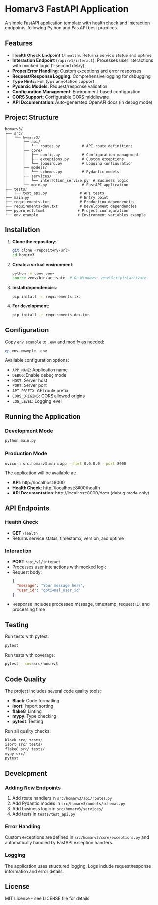 # Homarv3 FastAPI Application

A simple FastAPI application template with health check and interaction endpoints, following Python and FastAPI best practices.

## Features

- **Health Check Endpoint** (`/health`): Returns service status and uptime
- **Interaction Endpoint** (`/api/v1/interact`): Processes user interactions with mocked logic (1-second delay)
- **Proper Error Handling**: Custom exceptions and error responses
- **Request/Response Logging**: Comprehensive logging for debugging
- **Type Hints**: Full type annotation support
- **Pydantic Models**: Request/response validation
- **Configuration Management**: Environment-based configuration
- **CORS Support**: Configurable CORS middleware
- **API Documentation**: Auto-generated OpenAPI docs (in debug mode)

## Project Structure

```
homarv3/
├── src/
│   └── homarv3/
│       ├── api/
│       │   └── routes.py          # API route definitions
│       ├── core/
│       │   ├── config.py          # Configuration management
│       │   ├── exceptions.py      # Custom exceptions
│       │   └── logging.py         # Logging configuration
│       ├── models/
│       │   └── schemas.py         # Pydantic models
│       ├── services/
│       │   └── interaction_service.py  # Business logic
│       └── main.py                # FastAPI application
├── tests/
│   └── test_api.py               # API tests
├── main.py                       # Entry point
├── requirements.txt              # Production dependencies
├── requirements-dev.txt          # Development dependencies
├── pyproject.toml               # Project configuration
└── env.example                  # Environment variables example
```

## Installation

1. **Clone the repository**:
   ```bash
   git clone <repository-url>
   cd homarv3
   ```

2. **Create a virtual environment**:
   ```bash
   python -m venv venv
   source venv/bin/activate  # On Windows: venv\Scripts\activate
   ```

3. **Install dependencies**:
   ```bash
   pip install -r requirements.txt
   ```

4. **For development**:
   ```bash
   pip install -r requirements-dev.txt
   ```

## Configuration

Copy `env.example` to `.env` and modify as needed:

```bash
cp env.example .env
```

Available configuration options:
- `APP_NAME`: Application name
- `DEBUG`: Enable debug mode
- `HOST`: Server host
- `PORT`: Server port
- `API_PREFIX`: API route prefix
- `CORS_ORIGINS`: CORS allowed origins
- `LOG_LEVEL`: Logging level

## Running the Application

### Development Mode
```bash
python main.py
```

### Production Mode
```bash
uvicorn src.homarv3.main:app --host 0.0.0.0 --port 8000
```

The application will be available at:
- **API**: http://localhost:8000
- **Health Check**: http://localhost:8000/health
- **API Documentation**: http://localhost:8000/docs (debug mode only)

## API Endpoints

### Health Check
- **GET** `/health`
- Returns service status, timestamp, version, and uptime

### Interaction
- **POST** `/api/v1/interact`
- Processes user interactions with mocked logic
- Request body:
  ```json
  {
    "message": "Your message here",
    "user_id": "optional_user_id"
  }
  ```
- Response includes processed message, timestamp, request ID, and processing time

## Testing

Run tests with pytest:
```bash
pytest
```

Run tests with coverage:
```bash
pytest --cov=src/homarv3
```

## Code Quality

The project includes several code quality tools:

- **Black**: Code formatting
- **isort**: Import sorting
- **flake8**: Linting
- **mypy**: Type checking
- **pytest**: Testing

Run all quality checks:
```bash
black src/ tests/
isort src/ tests/
flake8 src/ tests/
mypy src/
pytest
```

## Development

### Adding New Endpoints

1. Add route handlers in `src/homarv3/api/routes.py`
2. Add Pydantic models in `src/homarv3/models/schemas.py`
3. Add business logic in `src/homarv3/services/`
4. Add tests in `tests/test_api.py`

### Error Handling

Custom exceptions are defined in `src/homarv3/core/exceptions.py` and automatically handled by FastAPI exception handlers.

### Logging

The application uses structured logging. Logs include request/response information and error details.

## License

MIT License - see LICENSE file for details.
